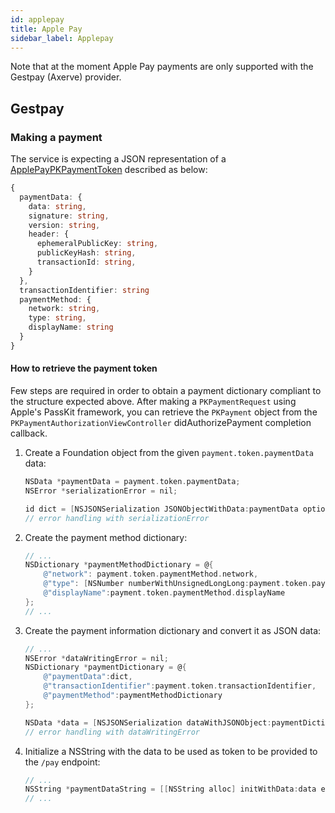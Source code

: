 ```yaml
---
id: applepay
title: Apple Pay
sidebar_label: Applepay
---
```


<!--
WARNING: this file was automatically generated by Mia-Platform Doc Aggregator.
DO NOT MODIFY IT BY HAND.
Instead, modify the source file and run the aggregator to regenerate this file.
-->

Note that at the moment Apple Pay payments are only supported with the Gestpay (Axerve) provider.

## Gestpay

### Making a payment

The service is expecting a JSON representation of a [ApplePayPKPaymentToken](https://git.tools.mia-platform.eu/platform/plugins/payment-gateway-manager/-/blob/master/src/main/kotlin/eu/mia_platform/payment_gateways_manager/gestpay/model/PaymentSubmitApplePayRequest.kt#L44) described as below:

```typescript
{
  paymentData: {
    data: string,
    signature: string,
    version: string,
    header: {
      ephemeralPublicKey: string,
      publicKeyHash: string,
      transactionId: string,
    }
  },
  transactionIdentifier: string
  paymentMethod: {
    network: string,
    type: string,
    displayName: string
  }
}
```

#### How to retrieve the payment token

Few steps are required in order to obtain a payment dictionary compliant to the structure expected above.
After making a `PKPaymentRequest` using Apple's PassKit framework, you can retrieve the `PKPayment` object from the `PKPaymentAuthorizationViewController` didAuthorizePayment completion callback.

1. Create a Foundation object from the given `payment.token.paymentData` data:

    ```objective-c
    NSData *paymentData = payment.token.paymentData;
    NSError *serializationError = nil;

    id dict = [NSJSONSerialization JSONObjectWithData:paymentData options:NSJSONReadingFragmentsAllowed error:&serializationError];
    // error handling with serializationError
    ```

2. Create the payment method dictionary:

    ```objective-c
    // ...
    NSDictionary *paymentMethodDictionary = @{
        @"network": payment.token.paymentMethod.network,
        @"type": [NSNumber numberWithUnsignedLongLong:payment.token.paymentMethod.type],
        @"displayName":payment.token.paymentMethod.displayName
    };
    // ...
    ```

3. Create the payment information dictionary and convert it as JSON data:

    ```objective-c
    // ...
    NSError *dataWritingError = nil;
    NSDictionary *paymentDictionary = @{
        @"paymentData":dict,
        @"transactionIdentifier":payment.token.transactionIdentifier,
        @"paymentMethod":paymentMethodDictionary
    };

    NSData *data = [NSJSONSerialization dataWithJSONObject:paymentDictionary options:NSJSONWritingFragmentsAllowed error:&dataWritingError];
    // error handling with dataWritingError
    ```

4. Initialize a NSString with the data to be used as token to be provided to the `/pay` endpoint:

    ```objective-c
    // ...
    NSString *paymentDataString = [[NSString alloc] initWithData:data encoding:NSUTF8StringEncoding];
    // ...
    ```
